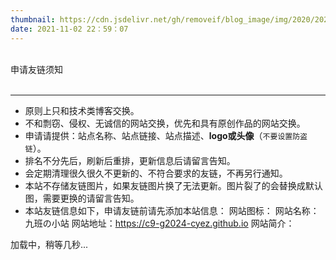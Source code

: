 ```yaml
---
thumbnail: https://cdn.jsdelivr.net/gh/removeif/blog_image/img/2020/20201030170457.png
date: 2021-11-02 22：59：07
---
```

<div class="friend-title-item"><br>申请友链须知<br><br><hr></div>

- 原则上只和技术类博客交换。
- 不和剽窃、侵权、无诚信的网站交换，优先和具有原创作品的网站交换。
- 申请请提供：站点名称、站点链接、站点描述、**logo或头像**（`不要设置防盗链`）。
- 排名不分先后，刷新后重排，更新信息后请留言告知。
- 会定期清理很久很久不更新的、不符合要求的友链，不再另行通知。
- 本站不存储友链图片，如果友链图片换了无法更新。图片裂了的会替换成默认图，需要更换的请留言告知。
- 本站友链信息如下，申请友链前请先添加本站信息：
    网站图标：
    网站名称：九班の小站
    网站地址：https://c9-g2024-cyez.github.io
    网站简介：


<script type="text/javascript" defer src="/js/friend.js"></script>
<div class="links-content">加载中，稍等几秒...</div>